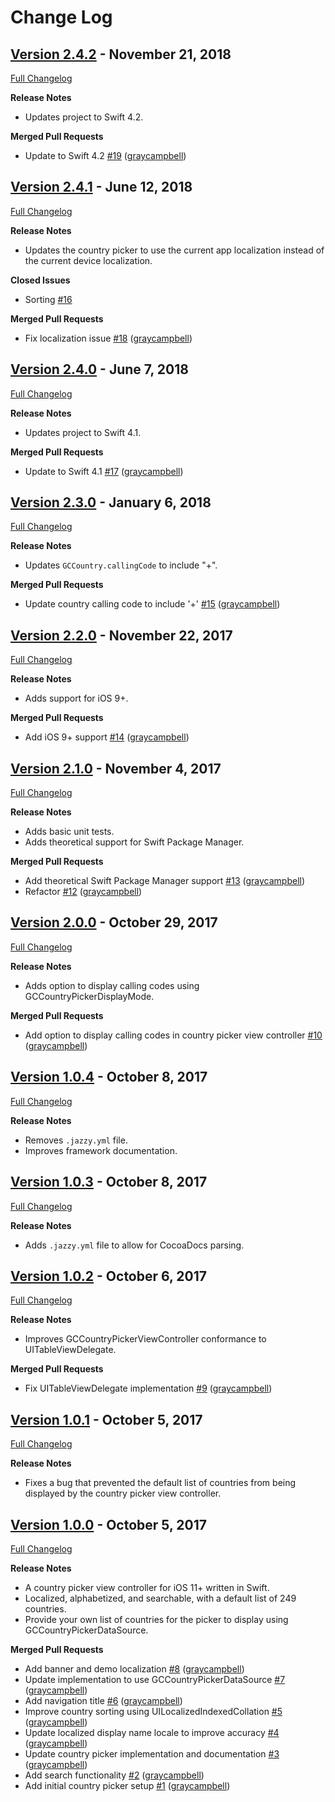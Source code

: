 # Change Log

## [Version 2.4.2](https://github.com/graycampbell/GCCountryPicker/tree/2.4.2) - November 21, 2018

[Full Changelog](https://github.com/graycampbell/GCCountryPicker/compare/2.4.1...2.4.2)

**Release Notes**

- Updates project to Swift 4.2.

**Merged Pull Requests**

- Update to Swift 4.2 [\#19](https://github.com/graycampbell/GCCountryPicker/pull/19) ([graycampbell](https://github.com/graycampbell))

## [Version 2.4.1](https://github.com/graycampbell/GCCountryPicker/tree/2.4.1) - June 12, 2018

[Full Changelog](https://github.com/graycampbell/GCCountryPicker/compare/2.4.0...2.4.1)

**Release Notes**

- Updates the country picker to use the current app localization instead of the current device localization.

**Closed Issues**

- Sorting [\#16](https://github.com/graycampbell/GCCountryPicker/issues/16)

**Merged Pull Requests**

- Fix localization issue [\#18](https://github.com/graycampbell/GCCountryPicker/pull/18) ([graycampbell](https://github.com/graycampbell))

## [Version 2.4.0](https://github.com/graycampbell/GCCountryPicker/tree/2.4.0) - June 7, 2018

[Full Changelog](https://github.com/graycampbell/GCCountryPicker/compare/2.3.0...2.4.0)

**Release Notes**

- Updates project to Swift 4.1.

**Merged Pull Requests**

- Update to Swift 4.1 [\#17](https://github.com/graycampbell/GCCountryPicker/pull/17) ([graycampbell](https://github.com/graycampbell))

## [Version 2.3.0](https://github.com/graycampbell/GCCountryPicker/tree/2.3.0) - January 6, 2018

[Full Changelog](https://github.com/graycampbell/GCCountryPicker/compare/2.2.0...2.3.0)

**Release Notes**

- Updates `GCCountry.callingCode` to include "+".

**Merged Pull Requests**

- Update country calling code to include '+' [\#15](https://github.com/graycampbell/GCCountryPicker/pull/15) ([graycampbell](https://github.com/graycampbell))

## [Version 2.2.0](https://github.com/graycampbell/GCCountryPicker/tree/2.2.0) - November 22, 2017

[Full Changelog](https://github.com/graycampbell/GCCountryPicker/compare/2.1.0...2.2.0)

**Release Notes**

- Adds support for iOS 9+.

**Merged Pull Requests**

- Add iOS 9+ support [\#14](https://github.com/graycampbell/GCCountryPicker/pull/14) ([graycampbell](https://github.com/graycampbell))

## [Version 2.1.0](https://github.com/graycampbell/GCCountryPicker/tree/2.1.0) - November 4, 2017

[Full Changelog](https://github.com/graycampbell/GCCountryPicker/compare/2.0.0...2.1.0)

**Release Notes**

- Adds basic unit tests.
- Adds theoretical support for Swift Package Manager.

**Merged Pull Requests**

- Add theoretical Swift Package Manager support [\#13](https://github.com/graycampbell/GCCountryPicker/pull/13) ([graycampbell](https://github.com/graycampbell))
- Refactor [\#12](https://github.com/graycampbell/GCCountryPicker/pull/12) ([graycampbell](https://github.com/graycampbell))

## [Version 2.0.0](https://github.com/graycampbell/GCCountryPicker/tree/2.0.0) - October 29, 2017

[Full Changelog](https://github.com/graycampbell/GCCountryPicker/compare/1.0.4...2.0.0)

**Release Notes**

- Adds option to display calling codes using GCCountryPickerDisplayMode.

**Merged Pull Requests**

- Add option to display calling codes in country picker view controller [\#10](https://github.com/graycampbell/GCCountryPicker/pull/10) ([graycampbell](https://github.com/graycampbell))

## [Version 1.0.4](https://github.com/graycampbell/GCCountryPicker/tree/1.0.4) - October 8, 2017

[Full Changelog](https://github.com/graycampbell/GCCountryPicker/compare/1.0.3...1.0.4)

**Release Notes**

- Removes `.jazzy.yml` file.
- Improves framework documentation.

## [Version 1.0.3](https://github.com/graycampbell/GCCountryPicker/tree/1.0.3) - October 8, 2017

[Full Changelog](https://github.com/graycampbell/GCCountryPicker/compare/1.0.2...1.0.3)

**Release Notes**

- Adds `.jazzy.yml` file to allow for CocoaDocs parsing.

## [Version 1.0.2](https://github.com/graycampbell/GCCountryPicker/tree/1.0.2) - October 6, 2017

[Full Changelog](https://github.com/graycampbell/GCCountryPicker/compare/1.0.1...1.0.2)

**Release Notes**

- Improves GCCountryPickerViewController conformance to UITableViewDelegate.

**Merged Pull Requests**

- Fix UITableViewDelegate implementation [\#9](https://github.com/graycampbell/GCCountryPicker/pull/9) ([graycampbell](https://github.com/graycampbell))

## [Version 1.0.1](https://github.com/graycampbell/GCCountryPicker/tree/1.0.1) - October 5, 2017

[Full Changelog](https://github.com/graycampbell/GCCountryPicker/compare/1.0.0...1.0.1)

**Release Notes**

- Fixes a bug that prevented the default list of countries from being displayed by the country picker view controller.

## [Version 1.0.0](https://github.com/graycampbell/GCCountryPicker/tree/1.0.0) - October 5, 2017

[Full Changelog](https://github.com/graycampbell/GCCountryPicker/compare/ce99cec...1.0.0)

**Release Notes**

- A country picker view controller for iOS 11+ written in Swift.
- Localized, alphabetized, and searchable, with a default list of 249 countries.
- Provide your own list of countries for the picker to display using GCCountryPickerDataSource.

**Merged Pull Requests**

- Add banner and demo localization [\#8](https://github.com/graycampbell/GCCountryPicker/pull/8) ([graycampbell](https://github.com/graycampbell))
- Update implementation to use GCCountryPickerDataSource [\#7](https://github.com/graycampbell/GCCountryPicker/pull/7) ([graycampbell](https://github.com/graycampbell))
- Add navigation title [\#6](https://github.com/graycampbell/GCCountryPicker/pull/6) ([graycampbell](https://github.com/graycampbell))
- Improve country sorting using UILocalizedIndexedCollation [\#5](https://github.com/graycampbell/GCCountryPicker/pull/5) ([graycampbell](https://github.com/graycampbell))
- Update localized display name locale to improve accuracy [\#4](https://github.com/graycampbell/GCCountryPicker/pull/4) ([graycampbell](https://github.com/graycampbell))
- Update country picker implementation and documentation [\#3](https://github.com/graycampbell/GCCountryPicker/pull/3) ([graycampbell](https://github.com/graycampbell))
- Add search functionality [\#2](https://github.com/graycampbell/GCCountryPicker/pull/2) ([graycampbell](https://github.com/graycampbell))
- Add initial country picker setup [\#1](https://github.com/graycampbell/GCCountryPicker/pull/1) ([graycampbell](https://github.com/graycampbell))
